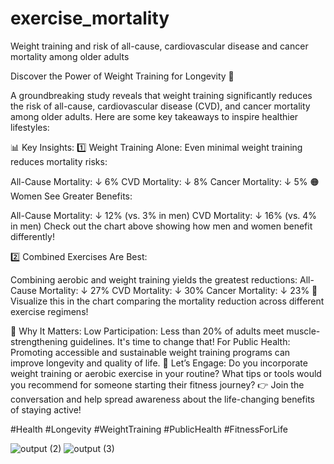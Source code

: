# exercise_mortality
Weight training and risk of all-cause, cardiovascular disease and cancer mortality among older adults

Discover the Power of Weight Training for Longevity 💪

A groundbreaking study reveals that weight training significantly reduces the risk of all-cause, cardiovascular disease (CVD), and cancer mortality among older adults. Here are some key takeaways to inspire healthier lifestyles:

📊 Key Insights:
1️⃣ Weight Training Alone: Even minimal weight training reduces mortality risks:

All-Cause Mortality: ↓ 6%
CVD Mortality: ↓ 8%
Cancer Mortality: ↓ 5%
🟠 Women See Greater Benefits:

All-Cause Mortality: ↓ 12% (vs. 3% in men)
CVD Mortality: ↓ 16% (vs. 4% in men)
Check out the chart above showing how men and women benefit differently!

2️⃣ Combined Exercises Are Best:

Combining aerobic and weight training yields the greatest reductions:
All-Cause Mortality: ↓ 27%
CVD Mortality: ↓ 30%
Cancer Mortality: ↓ 23%
🚀 Visualize this in the chart comparing the mortality reduction across different exercise regimens!

🌟 Why It Matters:
Low Participation: Less than 20% of adults meet muscle-strengthening guidelines. It's time to change that!
For Public Health: Promoting accessible and sustainable weight training programs can improve longevity and quality of life.
📣 Let’s Engage:
Do you incorporate weight training or aerobic exercise in your routine?
What tips or tools would you recommend for someone starting their fitness journey?
👉 Join the conversation and help spread awareness about the life-changing benefits of staying active!

#Health #Longevity #WeightTraining #PublicHealth #FitnessForLife

![output (2)](https://github.com/user-attachments/assets/10d7b03e-2518-425a-b172-5f1443bd5df2)
![output (3)](https://github.com/user-attachments/assets/7214286d-9d37-41e9-9324-42c85ba9be66)



